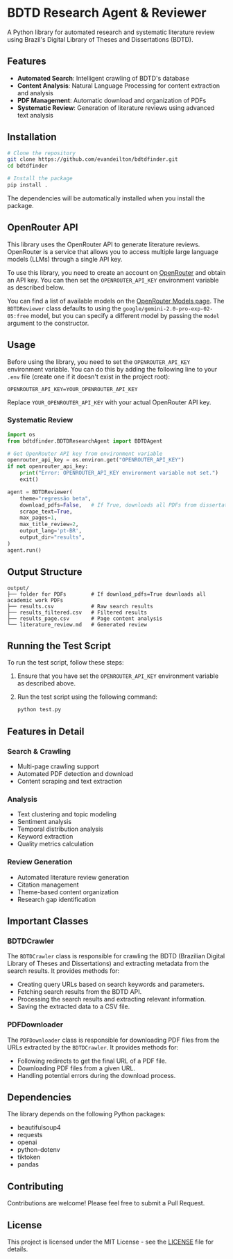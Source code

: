 # BDTD Research Agent & Reviewer

A Python library for automated research and systematic literature review using Brazil's Digital Library of Theses and Dissertations (BDTD).

## Features

- **Automated Search**: Intelligent crawling of BDTD's database
- **Content Analysis**: Natural Language Processing for content extraction and analysis
- **PDF Management**: Automatic download and organization of PDFs
- **Systematic Review**: Generation of literature reviews using advanced text analysis

## Installation

```bash
# Clone the repository
git clone https://github.com/evandeilton/bdtdfinder.git
cd bdtdfinder

# Install the package
pip install .
```

The dependencies will be automatically installed when you install the package.

## OpenRouter API

This library uses the OpenRouter API to generate literature reviews. OpenRouter is a service that allows you to access multiple large language models (LLMs) through a single API key.

To use this library, you need to create an account on [OpenRouter](https://openrouter.ai/) and obtain an API key. You can then set the `OPENROUTER_API_KEY` environment variable as described below.

You can find a list of available models on the [OpenRouter Models page](https://openrouter.ai/models). The `BDTDReviewer` class defaults to using the `google/gemini-2.0-pro-exp-02-05:free` model, but you can specify a different model by passing the `model` argument to the constructor.

## Usage

Before using the library, you need to set the `OPENROUTER_API_KEY` environment variable. You can do this by adding the following line to your `.env` file (create one if it doesn't exist in the project root):

```
OPENROUTER_API_KEY=YOUR_OPENROUTER_API_KEY
```

Replace `YOUR_OPENROUTER_API_KEY` with your actual OpenRouter API key.

### Systematic Review

```python
import os
from bdtdfinder.BDTDResearchAgent import BDTDAgent

# Get OpenRouter API key from environment variable
openrouter_api_key = os.environ.get("OPENROUTER_API_KEY")
if not openrouter_api_key:
    print("Error: OPENROUTER_API_KEY environment variable not set.")
    exit()

agent = BDTDReviewer(
    theme="regressão beta",
    download_pdfs=False,   # If True, downloads all PDFs from dissertations, thesis and so on.
    scrape_text=True,
    max_pages=1,
    max_title_review=2,
    output_lang='pt-BR',
    output_dir="results",
)
agent.run()
```

## Output Structure

```
output/
├── folder for PDFs        # If download_pdfs=True downloads all academic work PDFs
├── results.csv            # Raw search results
├── results_filtered.csv   # Filtered results
├── results_page.csv       # Page content analysis
└── literature_review.md   # Generated review
```

## Running the Test Script

To run the test script, follow these steps:

1.  Ensure that you have set the `OPENROUTER_API_KEY` environment variable as described above.
2.  Run the test script using the following command:

    ```bash
    python test.py
    ```

## Features in Detail

### Search & Crawling

- Multi-page crawling support
- Automated PDF detection and download
- Content scraping and text extraction

### Analysis

- Text clustering and topic modeling
- Sentiment analysis
- Temporal distribution analysis
- Keyword extraction
- Quality metrics calculation

### Review Generation

- Automated literature review generation
- Citation management
- Theme-based content organization
- Research gap identification

## Important Classes

### BDTDCrawler

The `BDTDCrawler` class is responsible for crawling the BDTD (Brazilian Digital Library of Theses and Dissertations) and extracting metadata from the search results. It provides methods for:

-   Creating query URLs based on search keywords and parameters.
-   Fetching search results from the BDTD API.
-   Processing the search results and extracting relevant information.
-   Saving the extracted data to a CSV file.

### PDFDownloader

The `PDFDownloader` class is responsible for downloading PDF files from the URLs extracted by the `BDTDCrawler`. It provides methods for:

-   Following redirects to get the final URL of a PDF file.
-   Downloading PDF files from a given URL.
-   Handling potential errors during the download process.

## Dependencies

The library depends on the following Python packages:

-   beautifulsoup4
-   requests
-   openai
-   python-dotenv
-   tiktoken
-   pandas

## Contributing

Contributions are welcome! Please feel free to submit a Pull Request.

## License

This project is licensed under the MIT License - see the [LICENSE](LICENSE) file for details.
